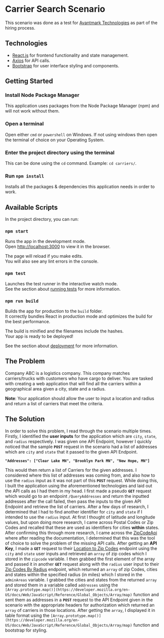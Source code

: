 # Carrier Search Scenario

This scenario was done as a test for [Avantmark Technologies](https://avantmark.com/) as part of the hiring process.

## Technologies

- [React.js](https://reactjs.org/) for frontend functionality and state management.
- [Axios](https://www.npmjs.com/package/axios) for API calls.
- [Bootstrap](https://getbootstrap.com/) for user interface styling and components.

## Getting Started

### Install Node Package Manager

This application uses packages from the Node Package Manager (npm) and will not work without them.

### Open a terminal

Open either `cmd` or `powershell` on Windows. If not using windows then open the terminal of choice on your Operating System.

### Enter the project directory using the terminal

This can be done using the `cd` command. Example: `cd carriers/`.

### Run `npm install`

Installs all the packages & dependencies this application needs in order to work.

## Available Scripts

In the project directory, you can run:

### `npm start`

Runs the app in the development mode.<br>
Open [http://localhost:3000](http://localhost:3000) to view it in the browser.

The page will reload if you make edits.<br>
You will also see any lint errors in the console.

### `npm test`

Launches the test runner in the interactive watch mode.<br>
See the section about [running tests](https://facebook.github.io/create-react-app/docs/running-tests) for more information.

### `npm run build`

Builds the app for production to the `build` folder.<br>
It correctly bundles React in production mode and optimizes the build for the best performance.

The build is minified and the filenames include the hashes.<br>
Your app is ready to be deployed!

See the section about [deployment](https://facebook.github.io/create-react-app/docs/deployment) for more information.

## The Problem

Company ABC is a logistics company. This company matches carriers/trucks with customers who have
cargo to deliver. You are tasked with creating a web application that will find all the carriers within a
geographical area given a city, state and a radius.

**Note**: Your application should allow the user to input a location and radius and return a list of carriers
that meet the criteria.

## The Solution

In order to solve this problem, I read through the scenario multiple times. Firstly, I identified the **user inputs** for the
application which are `city`, `state`, and `radius` respectively. I was given one API Endpoint, however I quickly noticed
that the sample **`POST`** request in the scenario had a list of addresses which are `city` and `state` that it passed to
the given API Endpoint.

**`"Addresses": ["Clear Lake MN", "Brooklyn Park MN", "New Hope, MN"]`**

This would then return a list of Carriers for the given addresses. I considered where this list of addresses was coming from,
and also how to use the `radius` input as it was not part of this **`POST`** request. While doing this, I built the application using the aforementioned technologies and laid out the API calls as I had them in my head. I first made a pseudo **`GET`** request which would go to
an endpoint `/QueryAddresses` and return the inputted addresses after the call failed, then pass the inputs to the given API Endpoint
and retrieve the list of carriers. After a few days of research, I determined that I had to find another identifier for `city` and `state` if I intended to use the `radius` input. At first I thought of latitude and longitude values, but upon doing more research, I came across Postal Codes or Zip Codes and recalled that these are used as identifiers for cities **within** states. After confirming this through more research, I came across the [ZipCodeApi](https://www.zipcodeapi.com/) where after reading the documentation, I determined that this was the tool of choice to solve the problem of the missing API calls. After getting an **API Key**, I made a **`GET`** request to their [Location to Zip Codes](https://www.zipcodeapi.com/API#locToZips) endpoint using the `city` and `state` user inputs and retrieved an `array` of zip codes which I stored in the `zipcode` variable. I then grabbed the first element of the array and passed it in another **`GET`** request along with the `radius` user input to their [Zip Codes By Radius](https://www.zipcodeapi.com/API#radius) endpoint, which returned an `array` of zip Codes, cities and states within the specified radius (in miles) which I stored in the `adminAreas` variable. I grabbed the cities and states from the returned `array` and stored them in a variable called `addresses` using the `[Array.prototype.map()](https://developer.mozilla.org/en-US/docs/Web/JavaScript/Reference/Global_Objects/Array/map)` function and sent them as addresses in a **`POST`** request to the API Endpoint given in the scenario with the appropriate headers for authorization which returned an `array` of carriers in those locations. After getting the `array`, I displayed it in table format using the `[Array.prototype.map()](https://developer.mozilla.org/en-US/docs/Web/JavaScript/Reference/Global_Objects/Array/map)` function and bootstrap for styling.
